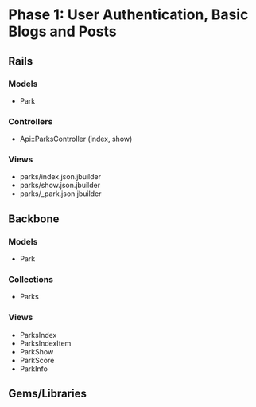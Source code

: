 # Phase 1: User Authentication, Basic Blogs and Posts

## Rails
### Models
* Park

### Controllers
* Api::ParksController (index, show)

### Views
* parks/index.json.jbuilder
* parks/show.json.jbuilder
* parks/_park.json.jbuilder

## Backbone
### Models
* Park

### Collections
* Parks

### Views
* ParksIndex
* ParksIndexItem
* ParkShow
* ParkScore
* ParkInfo

## Gems/Libraries
